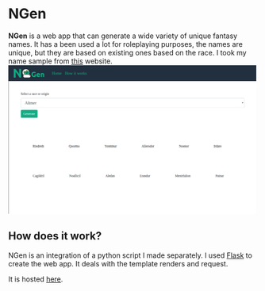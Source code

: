 # NGen

**NGen** is a web app that can generate a wide variety of unique fantasy names. It has a been used a lot for roleplaying purposes, the names are unique, but they are based on existing ones based on the race. I took my name sample from [this](https://en.uesp.net/wiki/Lore:Names) website.
<img src="https://raw.githubusercontent.com/jaypey/ngen/master/ngenscreen.png" alt="screenshot" width="500" height="300"/>
## How does it work?
NGen is an integration of a python script I made separately. I used [Flask](https://flask.palletsprojects.com/en/1.1.x/) to create the web app. It deals with the template renders and request.


It is hosted [here](https://jayp.pythonanywhere.com/).
